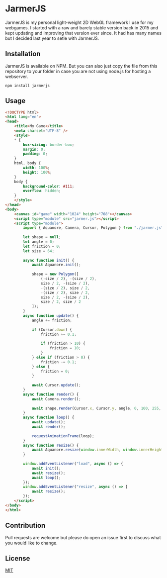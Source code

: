 # JarmerJS
JarmerJS is my personal light-weight 2D WebGL framework I use for my webgames. I started with a raw and barely stable version back in 2015 and kept updating and improving that version ever since. It had has many names but I decided last year to setle with JarmerJS.

## Installation
JarmerJS is available on NPM. But you can also just copy the file from this repository to your folder in case you are not using node.js for hosting a webserver.
```
npm install jarmerjs
```

## Usage
```html
<!DOCTYPE html>
<html lang="en">
<head>
    <title>My Game</title>
    <meta charset="UTF-8" />
    <style>
    * {
        box-sizing: border-box;
        margin: 0;
        padding: 0;
    }
    html, body {
        width: 100%;
        height: 100%;
    }
    body {
        background-color: #111;
        overflow: hidden;
    }
    </style>
</head>
<body>
    <canvas id="game" width="1024" height="768"></canvas>
    <script type="module" src="jarmer.js"></script>
    <script type="module">
        import { Aquanore, Camera, Cursor, Polygon } from "./jarmer.js";
        
        let shape = null;
        let angle = 0;
        let friction = 0;
        let size = 64;
        
        async function init() {
            await Aquanore.init();
            
            shape = new Polygon([
                (-size / 2), -(size / 2),
                size / 2, -(size / 2),
                -(size / 2), size / 2,
                -(size / 2), size / 2,
                size / 2, -(size / 2),
                size / 2, size / 2
            ]);
        }
        async function update() {
            angle += friction;
            
            if (Cursor.down) {
                friction += 0.1;
                
                if (friction > 10) {
                    friction = 10;
                }
            } else if (friction > 0) {
                friction -= 0.1;
            } else {
                friction = 0;
            }
        
            await Cursor.update();
        }
        async function render() {
            await Camera.render();
            
            await shape.render(Cursor.x, Cursor.y, angle, 0, 100, 255, 255);
        }
        async function loop() {
            await update();
            await render();
            
            requestAnimationFrame(loop);
        }
        async function resize() {
            await Aquanore.resize(window.innerWidth, window.innerHeight);
        }
        
        window.addEventListener("load", async () => {
            await init();
            await resize();
            await loop();
        });
        window.addEventListener("resize", async () => {
            await resize();
        });
    </script>
</body>
</html>
```

## Contribution
Pull requests are welcome but please do open an issue first to discuss what you would like to change.

## License
[MIT](./LICENSE)
